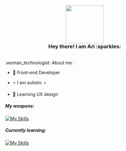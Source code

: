   <h3 align="center">
   <img src="https://media.giphy.com/media/WUlplcMpOCEmTGBtBW/giphy.gif" width="120"><br>
  Hey there! I am Ari :sparkles:<br>
  </h3> 

  <br>
  :woman_technologist: About me :<br>

  - 🎨 Front-end Developer 
  
  - :star: I am autistic  :star:
  
  - :book: Learning UX design

   <h5>My weapons:<br></h5>

  [![My Skills](https://skillicons.dev/icons?i=html,css,js,react,sass,emotion,styledcomponents,materialui,nodejs,figma,ps&theme=light)](https://skillicons.dev)


  <h5>Currently learning:<br></h5>

  [![My Skills](https://skillicons.dev/icons?i=vue,angular,typescript&theme=light)](https://skillicons.dev)

